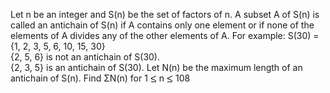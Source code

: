   Let n be an integer and S(n) be the set of factors of n.    A subset A of S(n) is called an antichain of S(n) if A contains only one element or if none of the elements of A divides any of the other elements of A.    For example: S(30) = {1, 2, 3, 5, 6, 10, 15, 30}  <br/>{2, 5, 6} is not an antichain of S(30).  <br/>{2, 3, 5} is an antichain of S(30).    Let N(n) be the maximum length of an antichain of S(n).    Find &Sigma;N(n) for 1 <img src='images/symbol_le.gif' width='10' height='12' alt='&le;' border='0' style='vertical-align:middle;' /> n <img src='images/symbol_le.gif' width='10' height='12' alt='&le;' border='0' style='vertical-align:middle;' /> 108  